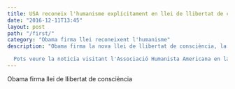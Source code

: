 ```yaml
---
title: USA reconeix l'humanisme explícitament en llei de llibertat de consciència
date: "2016-12-11T13:45"
layout: post
path: "/first/"
category: "Obama firma llei reconeixent l'humanisme"
description: "Obama firma la nova llei de llibertat de consciència, la primera del món que reconeix explícitament l'humanisme i el dret a no tindre creences religioses.

  Pots veure la notícia visitant l'Associació Humanista Americana en la secció d'enllaços d'interés i traduir-la amb el teu navegador"
---
```



Obama firma llei de llibertat de consciència
